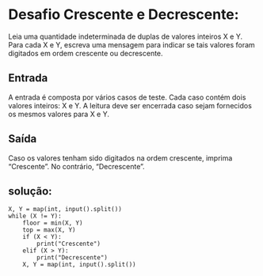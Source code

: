 # Desafio Crescente e Decrescente:
Leia uma quantidade indeterminada de duplas de valores inteiros X e Y. Para cada X e Y, escreva uma mensagem para indicar se tais valores foram digitados em ordem crescente ou decrescente.

## Entrada
A entrada é composta por vários casos de teste. Cada caso contém dois valores inteiros: X e Y. A leitura deve ser encerrada caso sejam fornecidos os mesmos valores para X e Y.

## Saída
Caso os valores tenham sido digitados na ordem crescente, imprima “Crescente”. No contrário, “Decrescente”.

## solução:
```
X, Y = map(int, input().split())  
while (X != Y):  
    floor = min(X, Y)  
    top = max(X, Y)  
    if (X < Y):  
        print("Crescente")  
    elif (X > Y):  
        print("Decrescente")  
    X, Y = map(int, input().split())  
```

